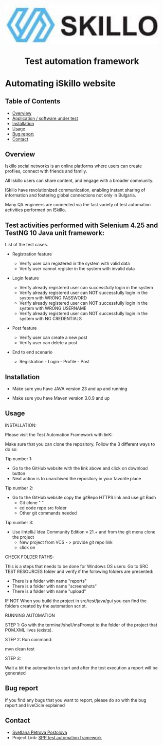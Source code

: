 <img align="center" src="skilloLogo.png" alt="Skillo Academy Logo" />


<div align="center">

# Test automation framework
</div>

# Automating iSkillo website

## Table of Contents
- [Overview](#overview)
- [Application / software under test]()
- [Installation](#installation)
- [Usage](#usage)
- [Bug report](#bug-report)
- [Contact](#contact)

## Overview
Iskillo social networks is an online platforms where users can create profiles,
connect with friends and family.

All Iskillo users can share content, and engage with
a broader community.

ISkillo have revolutionized communication,
enabling instant sharing of information and fostering
global connections not only in Bulgaria.

Many QA engineers are connected via the fast variety of  test automation activities performed on ISkillo.

## Test activities performed with Selenium 4.25 and TestNG 10 Java unit framework:
List of the test cases.
- Registration feature
    - Verify user cаn registered in the system with valid data
    - Verify user cannot register in the system with invalid data


- Login feature
    - Verify already registered user can successfully login in the system
    - Verify already registered user can NOT successfully login in the system  with WRONG PASSWORD
    - Verify already registered user can NOT successfully login in the system  with WRONG USERNAME
    - Verify already registered user can NOT successfully login in the system  with NO CREDENTIALS

- Post feature
    - Verify  user can create a new post
    - Verify user can delete a post

- End to end scenario
  - Registration - Login - Profile - Post 
  
## Installation


- Make sure you have JAVA version 23 and up and running

- Make sure you have Maven version 3.0.9 and up


## Usage

INSTALLATION:

Please visit the Test Automation Framework with linK:

Make sure that you can clone the repository. Follow the 3 different ways to do so:

Tip number 1:
- Go to the GitHub website with the link above and click on download button
- Next action is to unarchived the repository in your favorite place 

Tip number 2:
- Go to the GitHub website copy the gitRepo HTTPS link and use git Bash
    - Git clone " "
    - cd code repo src folder
    - Other git commands needed

Tip number 3:
- Use iIntelliJ Idea Community Edition v 21.+ and from the git menu clone the project
    - New project from VCS - > provide git repo link
    - click on 


CHECK FOLDER PATHS:

This is a steps that needs to be done for Windows OS users:
Go to SRC TEST RESOURCES folder and verify if the following folders are presented:
- There is a folder with name "reports"
- There is a folder with name "screenshots"
- There is a folder with name "upload"

IF NOT
When you build the project in src/test/java/gui you can find the folders created by the automation script.

RUNNING AUTOMATION

STEP 1:
Go with the terminal/shell/msPrompt to the folder of the project that POM.XML lives (exists).

STEP 2:
Run command:

mvn clean test

STEP 3:

Wait a bit the automation to start and after the test execution a report will be generated

## Bug report
If you find any bugs that you want to report, please do so with the bug report and liveCicle explained

## Contact

- [Svetlana Petrova Postolova](mailto:postolovas@gmail.com)
- Project Link: [SPP test automation framework](https://github.com/postolovas12/svetlana_postolova_final_project-master_v1.0)